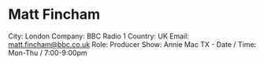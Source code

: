 # Matt Fincham

City: London
Company: BBC Radio 1
Country: UK
Email: matt.fincham@bbc.co.uk
Role: Producer
Show: Annie Mac
TX - Date / Time: Mon-Thu / 7:00-9:00pm
